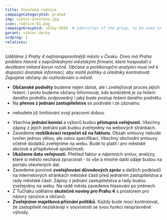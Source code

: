 ```yaml
---
title: Otevřená radnice
campaignCategoryUid: praha4
img: viktor-otevrena.jpg
icon: radnice-01.png
campaignGroupUid: volby-2018  # identifier of the group, to be used in program point
garant: viktor.derka
ordprog: 1
relatives:
---
```



*Uděláme z Prahy 4 nejtransparentnější město v Česku. Dnes má Praha problém hlavně
s neprůhlednými městskými firmami, které hospodaří s desítkami miliard korun ročně.
Občané a protikorupční analytici musí mít k dispozici dostatek informací, aby mohli
politiky a úředníky kontrolovat. Zapojíme občany do rozhodování o městě.*


* **Občanské podněty** budeme nejen sbírat, ale i zveřejňovat proces jejich řešení. I proto budeme občany informovat, kdo konkrétně je za řešení daného podnětu zodpovedný i jaký bude postup řešení daného podnětu.
* Na **přenos z jednání zastupitelstva** se podíváte i ze záznamu
 - nebudete již limitiováni svojí pracovní dobou.
* Všechna **jednání komisí** a výborů budou **přístupná veřejnosti.** Všechny zápisy z jejich jednání pak budou zveřejněny na webových stránkách.
* Zavedeme **rozklikávací rozpočet až na fakturu**. Obsah smlouvy nebude tvořen jednou větou, ale celou specifikací. Všechny obchodní smlouvy včetně dodatků zveřejníme na webu. Bude to platit i pro městské akciové a příspěvkové společnosti. 
* **Ukážeme data veřejnosti.** Přehled faktur a nájemních smluv, analýzy, které si město nechává zpracovat - to vše a mnohé další údaje budou na portálu otevřených dat.
* Zavedeme povinné **zveřejňování důvodových zpráv** a dalších podkladů na internetových stránkách městské části před jednáním zastupitelstva a rady městské části. Zápisy z jednání zastupitelstva a rady budou zveřejněny na webu. Na radě města zavedeme hlasování po jménech. 
* Z Tučňáku uděláme **skutečné noviny pro Prahu 4** s prostorem pro názory opozice a občanů.
* **Zveřejníme majetková přiznání politiků.** Každý bude moci kontrolovat, že zastupitelé nezískávají v souvislosti se svou funkcí neoprávněné výhody.


